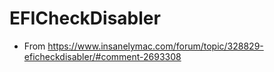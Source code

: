 # EFICheckDisabler
- From https://www.insanelymac.com/forum/topic/328829-eficheckdisabler/#comment-2693308
